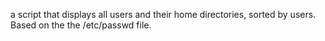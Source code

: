 a script that displays all users and their home directories, sorted by users. Based on the the /etc/passwd file.
